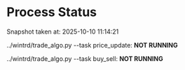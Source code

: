 # Process Status

Snapshot taken at: 2025-10-10 11:14:21

../wintrd/trade_algo.py --task price_update: **NOT RUNNING**

../wintrd/trade_algo.py --task buy_sell: **NOT RUNNING**

